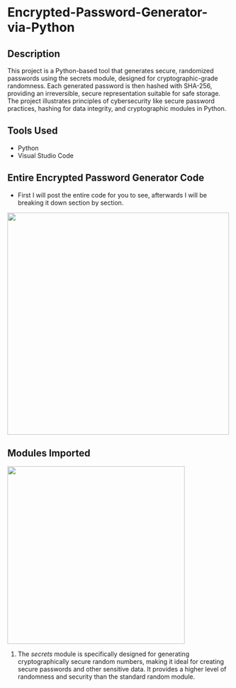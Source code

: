 # Encrypted-Password-Generator-via-Python
## Description
This project is a Python-based tool that generates secure, randomized passwords using the secrets module, designed for cryptographic-grade randomness. Each generated password is then hashed with SHA-256, providing an irreversible, secure representation suitable for safe storage. The project illustrates principles of cybersecurity like secure password practices, hashing for data integrity, and cryptographic modules in Python.
## Tools Used
* Python
* Visual Studio Code
## Entire Encrypted Password Generator Code
* First I will post the entire code for you to see, afterwards I will be breaking it down section by section.
<img src="https://github.com/user-attachments/assets/9c833912-0d3b-4404-8f6d-9649ee886ce4" width=500>

## Modules Imported

<img src="https://github.com/user-attachments/assets/10538c8f-25ab-49e8-a999-7159f0891f12" width =400>

1. The *secrets* module is specifically designed for generating cryptographically secure random numbers, making it ideal for creating secure passwords and other sensitive data. It provides a higher level of randomness and security than the standard random module.
